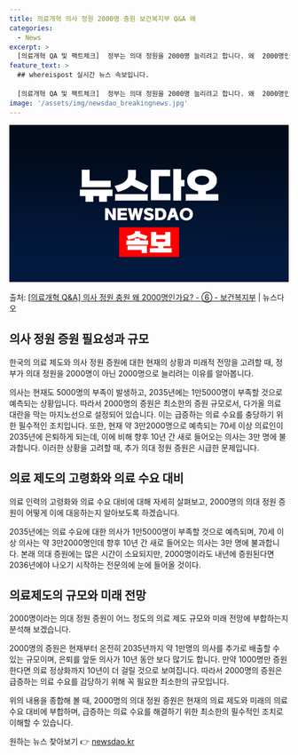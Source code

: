 ```yaml
---
title: 의료개혁 의사 정원 2000명 충원 보건복지부 Q&A 왜
categories:
  - News
excerpt: >
  [의료개혁 QA 및 팩트체크]  정부는 의대 정원을 2000명 늘리려고 합니다. 왜  2000명인가요?   …
feature_text: >
  ## whereispost 실시간 뉴스 속보입니다.

  [의료개혁 QA 및 팩트체크]  정부는 의대 정원을 2000명 늘리려고 합니다. 왜  2000명인가요?   …
image: '/assets/img/newsdao_breakingnews.jpg'
---
```


![뉴스다오 속보](/assets/img/newsdao_breakingnews.jpg)

<p>출처: <a href="https://newsdao.kr/3424" rel="dofollow">[의료개혁 Q&A] 의사 정원 충원 왜 2000명인가요? - ⑥ - 보건복지부</a> | 뉴스다오</p>

<h2 data-ke-size="size26">의사 정원 증원 필요성과 규모</h2>
한국의 의료 제도와 의사 정원 증원에 대한 현재의 상황과 미래적 전망을 고려할 때, 정부가 의대 정원을 2000명이 아닌 2000명으로 늘리려는 이유를 알아봅니다.

<p data-ke-size="size16">의사는 현재도 5000명의 부족이 발생하고, 2035년에는 1만5000명이 부족할 것으로 예측되는 상황입니다. 따라서 2000명의 증원은 최소한의 증원 규모로서, 다가올 의료 대란을 막는 마지노선으로 설정되어 있습니다. 이는 급증하는 의료 수요를 충당하기 위한 필수적인 조치입니다. 또한, 현재 약 3만2000명으로 예측되는 70세 이상 의료인이 2035년에 은퇴하게 되는데, 이에 비해 향후 10년 간 새로 들어오는 의사는 3만 명에 불과합니다. 이러한 상황을 고려할 때, 추가 의대 정원 증원은 시급한 문제입니다.</p>

<h2 data-ke-size="size26">의료 제도의 고령화와 의료 수요 대비</h2>
의료 인력의 고령화와 의료 수요 대비에 대해 자세히 살펴보고, 2000명의 의대 정원 증원이 어떻게 이에 대응하는지 알아보도록 하겠습니다.

<p data-ke-size="size16">2035년에는 의료 수요에 대한 의사가 1만5000명이 부족할 것으로 예측되며, 70세 이상 의사는 약 3만2000명인데 향후 10년 간 새로 들어오는 의사는 3만 명에 불과합니다. 본래 의대 증원에는 많은 시간이 소요되지만, 2000명이라도 내년에 증원된다면 2036년에야 나오기 시작하는 전문의에 눈에 들어올 것이다.</p>

<h2 data-ke-size="size26">의료제도의 규모와 미래 전망</h2>
2000명이라는 의대 정원 증원이 어느 정도의 의료 제도 규모와 미래 전망에 부합하는지 분석해 보겠습니다.

<p data-ke-size="size16">2000명의 증원은 현재부터 온전히 2035년까지 약 1만명의 의사를 추가로 배출할 수 있는 규모이며, 은퇴를 앞둔 의사가 10년 동안 보다 많기도 합니다. 만약 1000명만 증원한다면 의료 정상화까지 10년이 더 걸릴 것으로 보여집니다. 따라서 2000명의 증원은 급증하는 의료 수요를 감당하기 위해 꼭 필요한 최소한의 규모입니다.</p>

위의 내용을 종합해 볼 때, 2000명의 의대 정원 증원은 현재의 의료 제도와 미래의 의료 수요 대비에 부합하며, 급증하는 의료 수요를 해결하기 위한 최소한의 필수적인 조치로 이해할 수 있습니다. 

원하는 뉴스 찾아보기 👉 <a href="https://newsdao.kr" rel="dofollow">newsdao.kr</a>



